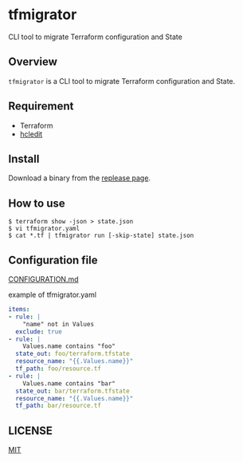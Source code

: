 # tfmigrator

CLI tool to migrate Terraform configuration and State

## Overview

`tfmigrator` is a CLI tool to migrate Terraform configuration and State.

## Requirement

* Terraform
* [hcledit](https://github.com/minamijoyo/hcledit)

## Install

Download a binary from the [replease page](https://github.com/suzuki-shunsuke/tfmigrator/releases).

## How to use

```
$ terraform show -json > state.json
$ vi tfmigrator.yaml
$ cat *.tf | tfmigrator run [-skip-state] state.json
```

## Configuration file

[CONFIGURATION.md](docs/CONFIGURATION.md)

example of tfmigrator.yaml

```yaml
items:
- rule: |
    "name" not in Values
  exclude: true
- rule: |
    Values.name contains "foo"
  state_out: foo/terraform.tfstate
  resource_name: "{{.Values.name}}"
  tf_path: foo/resource.tf
- rule: |
    Values.name contains "bar"
  state_out: bar/terraform.tfstate
  resource_name: "{{.Values.name}}"
  tf_path: bar/resource.tf
```

## LICENSE

[MIT](LICENSE)
